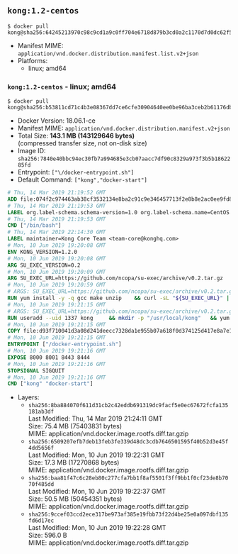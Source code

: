 ## `kong:1.2-centos`

```console
$ docker pull kong@sha256:64245213970c98c9cd1a9c0ff704e6718d879b3cd0a2c1170d7d0dc62f5aebf0
```

-	Manifest MIME: `application/vnd.docker.distribution.manifest.list.v2+json`
-	Platforms:
	-	linux; amd64

### `kong:1.2-centos` - linux; amd64

```console
$ docker pull kong@sha256:b53811cd71c4b3e08367dd7ce6cfe30904640ee0be96ba3ceb2b61176dbe2747
```

-	Docker Version: 18.06.1-ce
-	Manifest MIME: `application/vnd.docker.distribution.manifest.v2+json`
-	Total Size: **143.1 MB (143129646 bytes)**  
	(compressed transfer size, not on-disk size)
-	Image ID: `sha256:7840e40bbc94ec30fb7a994685e3cb07aacc7df90c8329a973f3b5b1862285fd`
-	Entrypoint: `["\/docker-entrypoint.sh"]`
-	Default Command: `["kong","docker-start"]`

```dockerfile
# Thu, 14 Mar 2019 21:19:52 GMT
ADD file:074f2c974463ab38cf3532134e8ba2c91c9e346457713f2e8b8e2ac0ee9fd83d in / 
# Thu, 14 Mar 2019 21:19:53 GMT
LABEL org.label-schema.schema-version=1.0 org.label-schema.name=CentOS Base Image org.label-schema.vendor=CentOS org.label-schema.license=GPLv2 org.label-schema.build-date=20190305
# Thu, 14 Mar 2019 21:19:53 GMT
CMD ["/bin/bash"]
# Thu, 14 Mar 2019 22:14:30 GMT
LABEL maintainer=Kong Core Team <team-core@konghq.com>
# Mon, 10 Jun 2019 19:20:08 GMT
ENV KONG_VERSION=1.2.0
# Mon, 10 Jun 2019 19:20:08 GMT
ARG SU_EXEC_VERSION=0.2
# Mon, 10 Jun 2019 19:20:09 GMT
ARG SU_EXEC_URL=https://github.com/ncopa/su-exec/archive/v0.2.tar.gz
# Mon, 10 Jun 2019 19:20:59 GMT
# ARGS: SU_EXEC_URL=https://github.com/ncopa/su-exec/archive/v0.2.tar.gz SU_EXEC_VERSION=0.2
RUN yum install -y -q gcc make unzip 	&& curl -sL "${SU_EXEC_URL}" | tar -C /tmp -zxf - 	&& make -C "/tmp/su-exec-${SU_EXEC_VERSION}" 	&& cp "/tmp/su-exec-${SU_EXEC_VERSION}/su-exec" /usr/bin 	&& rm -fr "/tmp/su-exec-${SU_EXEC_VERSION}" 	&& yum autoremove -y -q gcc make 	&& yum clean all -q 	&& rm -fr /var/cache/yum/* /tmp/yum_save*.yumtx /root/.pki
# Mon, 10 Jun 2019 19:21:15 GMT
# ARGS: SU_EXEC_URL=https://github.com/ncopa/su-exec/archive/v0.2.tar.gz SU_EXEC_VERSION=0.2
RUN useradd --uid 1337 kong 	&& mkdir -p "/usr/local/kong" 	&& yum install -y https://bintray.com/kong/kong-rpm/download_file?file_path=centos/7/kong-$KONG_VERSION.el7.noarch.rpm 	&& yum clean all 	&& chown -R kong:0 /usr/local/kong 	&& chmod -R g=u /usr/local/kong
# Mon, 10 Jun 2019 19:21:15 GMT
COPY file:d93f710041d3a08d241deecc7328da1e955b07a618f0d374125d417e8a7e1640 in /docker-entrypoint.sh 
# Mon, 10 Jun 2019 19:21:15 GMT
ENTRYPOINT ["/docker-entrypoint.sh"]
# Mon, 10 Jun 2019 19:21:16 GMT
EXPOSE 8000 8001 8443 8444
# Mon, 10 Jun 2019 19:21:16 GMT
STOPSIGNAL SIGQUIT
# Mon, 10 Jun 2019 19:21:16 GMT
CMD ["kong" "docker-start"]
```

-	Layers:
	-	`sha256:8ba884070f611d31cb2c42eddb691319dc9facf5e0ec67672fcfa135181ab3df`  
		Last Modified: Thu, 14 Mar 2019 21:24:11 GMT  
		Size: 75.4 MB (75403831 bytes)  
		MIME: application/vnd.docker.image.rootfs.diff.tar.gzip
	-	`sha256:6509207efb7deb13feb3fe339d48dc3cdb7646501595f40b52d3e45f4dd5656f`  
		Last Modified: Mon, 10 Jun 2019 19:22:31 GMT  
		Size: 17.3 MB (17270868 bytes)  
		MIME: application/vnd.docker.image.rootfs.diff.tar.gzip
	-	`sha256:baa81f47c6c28eb80c277cfa7bb1f8af5501f3ff9bb1f0cf23de8b7070f485dd`  
		Last Modified: Mon, 10 Jun 2019 19:22:37 GMT  
		Size: 50.5 MB (50454351 bytes)  
		MIME: application/vnd.docker.image.rootfs.diff.tar.gzip
	-	`sha256:9ccef03ccd2ece317be973af385e19fbb73f22d4be25e0a097dbf135fd6d17ec`  
		Last Modified: Mon, 10 Jun 2019 19:22:28 GMT  
		Size: 596.0 B  
		MIME: application/vnd.docker.image.rootfs.diff.tar.gzip
